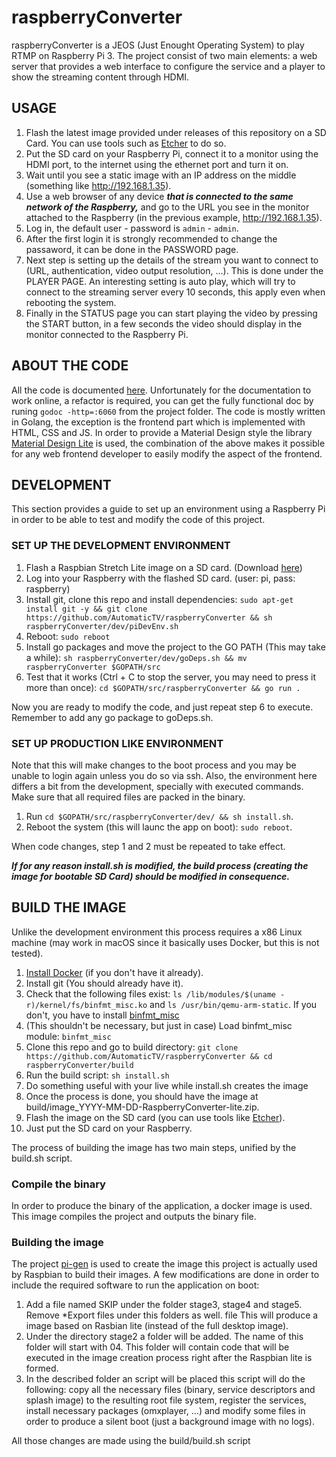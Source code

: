 # raspberryConverter

raspberryConverter is a JEOS (Just Enought Operating System) to play RTMP on Raspberry Pi 3. The project consist of two main elements: a web server that provides a web interface to configure the service and a player to show the streaming content through HDMI.

## USAGE

1. Flash the latest image provided under releases of this repository on a SD Card. You can use tools such as [Etcher](https://www.balena.io/etcher/) to do so.
2. Put the SD card on your Raspberry Pi, connect it to a monitor using the HDMI port, to the internet using the ethernet port and turn it on.
3. Wait until you see a static image with an IP address on the middle (something like http://192.168.1.35).
4. Use a web browser of any device ***that is connected to the same network of the Raspberry,*** and go to the URL you see in the monitor attached to the Raspberry (in the previous example, http://192.168.1.35).
5. Log in, the default user - password is `admin` - `admin`.
6. After the first login it is strongly recommended to change the passaword, it can be done in the PASSWORD page.
7. Next step is setting up the details of the stream you want to connect to (URL, authentication, video output resolution, ...). This is done under the PLAYER PAGE. An interesting setting is auto play, which will try to connect to the streaming server every 10 seconds, this apply even when rebooting the system.
8. Finally in the STATUS page you can start playing the video by pressing the START button, in a few seconds the video should display in the monitor connected to the Raspberry Pi.

## ABOUT THE CODE
All the code is documented [here](https://godoc.org/github.com/AutomaticTV/raspberryConverter). Unfortunately for the documentation to work online, a refactor is required, you can get the fully functional doc by runing `godoc -http=:6060` from the project folder. The code is mostly written in Golang, the exception is the frontend part which is implemented with HTML, CSS and JS. In order to provide a Material Design style the library [Material Design Lite](https://getmdl.io/) is used, the combination of the above makes it possible for any web frontend developer to easily modify the aspect of the frontend.

## DEVELOPMENT
This section provides a guide to set up an environment using a Raspberry Pi in order to be able to test and modify the code of this project.

### SET UP THE DEVELOPMENT ENVIRONMENT

1. Flash a Raspbian Stretch Lite image on a SD card. (Download [here](https://www.raspberrypi.org/downloads/raspbian/))
2. Log into your Raspberry with the flashed SD card. (user: pi, pass: raspberry)
3. Install git, clone this repo and install dependencies: `sudo apt-get install git -y && git clone https://github.com/AutomaticTV/raspberryConverter && sh raspberryConverter/dev/piDevEnv.sh`
4. Reboot: `sudo reboot`
5. Install go packages and move the project to the GO PATH (This may take a while): `sh raspberryConverter/dev/goDeps.sh && mv raspberryConverter $GOPATH/src`
6. Test that it works (Ctrl + C to stop the server, you may need to press it more than once): `cd $GOPATH/src/raspberryConverter && go run .`

Now you are ready to modify the code, and just repeat step 6 to execute.
Remember to add any go package to goDeps.sh.

### SET UP PRODUCTION LIKE ENVIRONMENT
Note that this will make changes to the boot process and you may be unable to login again unless you do so via ssh. Also, the environment here differs a bit from the development, specially with executed commands. Make sure that all required files are packed in the binary.

1. Run `cd $GOPATH/src/raspberryConverter/dev/ && sh install.sh`.
2. Reboot the system (this will launc the app on boot): `sudo reboot`.

When code changes, step 1 and 2 must be repeated to take effect.

***If for any reason install.sh is modified, the build process (creating the image for bootable SD Card) should be modified in consequence.***

## BUILD THE IMAGE
Unlike the development environment this process requires a x86 Linux machine (may work in macOS since it basically uses Docker, but this is not tested).

1. [Install Docker](https://docs.docker.com/install/) (if you don't have it already).
2. Install git (You should already have it).
3. Check that the following files exist: `ls /lib/modules/$(uname -r)/kernel/fs/binfmt_misc.ko` and `ls /usr/bin/qemu-arm-static`. If you don't, you have to install [binfmt_misc](https://en.wikipedia.org/wiki/Binfmt_misc)
4. (This shouldn't be necessary, but just in case) Load binfmt_misc module: `binfmt_misc`
5. Clone this repo and go to build directory: `git clone https://github.com/AutomaticTV/raspberryConverter && cd raspberryConverter/build`
6. Run the build script: `sh install.sh`
7. Do something useful with your live while install.sh creates the image
8. Once the process is done, you should have the image at build/image_YYYY-MM-DD-RaspberryConverter-lite.zip.
9. Flash the image on the SD card (you can use tools like [Etcher](https://www.balena.io/etcher/)).
10. Just put the SD card on your Raspberry.

The process of building the image has two main steps, unified by the build.sh script.

### Compile the binary
In order to produce the binary of the application, a docker image is used. This image compiles the project and outputs the binary file.

### Building the image
The project [pi-gen](https://github.com/RPi-Distro/pi-gen) is used to create the image this project is actually used by Raspbian to build their images.
A few modifications are done in order to include the required software to run the application on boot:

1. Add a file named SKIP under the folder stage3, stage4 and stage5. Remove \*Export files under this folders as well. file This will produce a image based on Rasbian lite (instead of the full desktop image).
2. Under the directory stage2 a folder will be added. The name of this folder will start with 04. This folder will contain code that will be executed in the image creation process right after the Raspbian lite is formed.
3. In the described folder an script will be placed this script will do the following: copy all the necessary files (binary, service descriptors and splash image) to the resulting root file system, register the services, install necessary packages (omxplayer, ...) and modify some files in order to produce a silent boot (just a background image with no logs).

All those changes are made using the build/build.sh script
